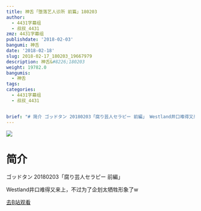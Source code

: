 ```yaml
---
title: 神舌「堕落艺人诊所 前篇」180203
author:
  - 4431字幕组
  - 叔叔_4431
zmz: 4431字幕组
publishdate: '2018-02-03'
bangumi: 神舌
date: '2018-02-18'
slug: 2018-02-17_180203_19667979
description: 神舌&#8226;180203
weight: 19782.0
bangumis:
  - 神舌
tags:
categories:
  - 4431字幕组
  - 叔叔_4431


brief: "# 简介 ゴッドタン 20180203「腐り芸人セラピー 前編」 Westland井口难得又来上，不过为了企划太牺牲形象了w"
---
```

![](https://i.imgur.com/uhZrcxs.png)
# 简介  
ゴッドタン 20180203「腐り芸人セラピー 前編」

Westland井口难得又来上，不过为了企划太牺牲形象了w  

[去B站观看](https://www.bilibili.com/video/av19667979/)
 
